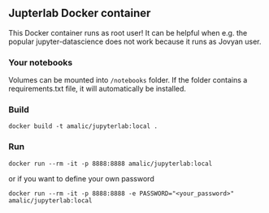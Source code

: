 ## Jupterlab Docker container

This Docker container runs as root user! It can be helpful when e.g. the popular jupyter-datascience does not work because it runs as Jovyan user. 

### Your notebooks
Volumes can be mounted into `/notebooks` folder. If the folder contains a requirements.txt file, it will automatically be installed.

### Build
```
docker build -t amalic/jupyterlab:local .
```

### Run
```
docker run --rm -it -p 8888:8888 amalic/jupyterlab:local
```

or if you want to define your own password
```
docker run --rm -it -p 8888:8888 -e PASSWORD="<your_password>" amalic/jupyterlab:local
```
